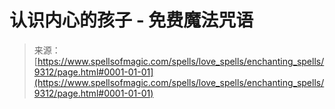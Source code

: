 <!--yml

分类: 未分类

日期：2024年06月12日 18:45:14

-->

# 认识内心的孩子 - 免费魔法咒语

> 来源：[https://www.spellsofmagic.com/spells/love_spells/enchanting_spells/9312/page.html#0001-01-01](https://www.spellsofmagic.com/spells/love_spells/enchanting_spells/9312/page.html#0001-01-01)

